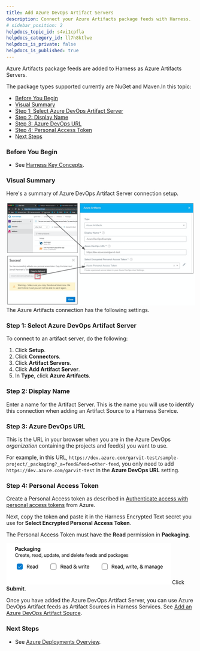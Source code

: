 ```yaml
---
title: Add Azure DevOps Artifact Servers
description: Connect your Azure Artifacts package feeds with Harness.
# sidebar_position: 2
helpdocs_topic_id: s4vi1cpfla
helpdocs_category_id: ll7h8ktlwe
helpdocs_is_private: false
helpdocs_is_published: true
---
```


Azure Artifacts package feeds are added to Harness as Azure Artifacts Servers.

The package types supported currently are NuGet and Maven.In this topic:

* [Before You Begin](#before_you_begin)
* [Visual Summary](#visual_summary)
* [Step 1: Select Azure DevOps Artifact Server](#step_1_select_azure_dev_ops_artifact_server)
* [Step 2: Display Name](#step_2_display_name)
* [Step 3: Azure DevOps URL](#step_3_azure_dev_ops_url)
* [Step 4: Personal Access Token](#step_4_personal_access_token)
* [Next Steps](#next_steps)

### Before You Begin

* See [Harness Key Concepts](https://docs.harness.io/article/4o7oqwih6h-harness-key-concepts).

### Visual Summary

Here's a summary of Azure DevOps Artifact Server connection setup.

![](./static/add-azure-dev-ops-artifact-servers-08.png)
The Azure Artifacts connection has the following settings.

### Step 1: Select Azure DevOps Artifact Server

To connect to an artifact server, do the following:

1. Click **Setup**.
2. Click **Connectors**.
3. Click **Artifact Servers**.
4. Click **Add Artifact Server**.
5. In **Type**, click **Azure Artifacts**.

### Step 2: Display Name

Enter a name for the Artifact Server. This is the name you will use to identify this connection when adding an Artifact Source to a Harness Service.

### Step 3: Azure DevOps URL

This is the URL in your browser when you are in the Azure DevOps *organization* containing the projects and feed(s) you want to use.

For example, in this URL, `https://dev.azure.com/garvit-test/sample-project/_packaging?_a=feed&feed=other-feed`, you only need to add `https://dev.azure.com/garvit-test` in the **Azure DevOps URL** setting.

### Step 4: Personal Access Token

Create a Personal Access token as described in [Authenticate access with personal access tokens](https://docs.microsoft.com/en-us/azure/devops/organizations/accounts/use-personal-access-tokens-to-authenticate?view=azure-devops&tabs=preview-page) from Azure.

Next, copy the token and paste it in the Harness Encrypted Text secret you use for **Select Encrypted Personal Access Token**.

The Personal Access Token must have the **Read** permission in **Packaging**.

![](./static/add-azure-dev-ops-artifact-servers-09.png)
Click **Submit**.

Once you have added the Azure DevOps Artifact Server, you can use Azure DevOps Artifact feeds as Artifact Sources in Harness Services. See [Add an Azure DevOps Artifact Source](../../../continuous-delivery/model-cd-pipeline/setup-services/add-an-azure-dev-ops-artifact-source.md).

### Next Steps

* See [Azure Deployments Overview](../../../continuous-delivery/azure-deployments/aks-howtos/azure-deployments-overview.md).


